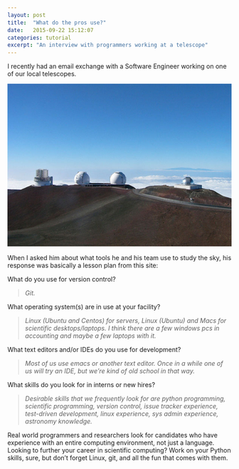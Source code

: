 ```yaml
---
layout: post
title:  "What do the pros use?"
date:   2015-09-22 15:12:07
categories: tutorial
excerpt: "An interview with programmers working at a telescope"
---
```


I recently had an email exchange with a Software Engineer working on one of our local telescopes.

![](/assets/observatories.jpg)

When I asked him about what tools he and his team use to study the sky, his response was basically a lesson plan from this site:

What do you use for version control?

> *Git.*

What operating system(s) are in use at your facility?

> *Linux (Ubuntu and Centos) for servers, Linux (Ubuntu) and Macs for scientific desktops/laptops. I think there are a few windows pcs in accounting and maybe a few laptops with it.*

What text editors and/or IDEs do you use for development?

> *Most of us use emacs or another text editor. Once in a while one of us will try an IDE, but we’re kind of old school in that way.*

What skills do you look for in interns or new hires?

> *Desirable skills that we frequently look for are python programming, scientific programming, version control, issue tracker experience, test-driven development, linux experience, sys admin experience, astronomy knowledge.*

Real world programmers and researchers look for candidates who have experience with an entire computing environment, not just a language. Looking to further your career in scientific computing? Work on your Python skills, sure, but don’t forget Linux, git, and all the fun that comes with them.
